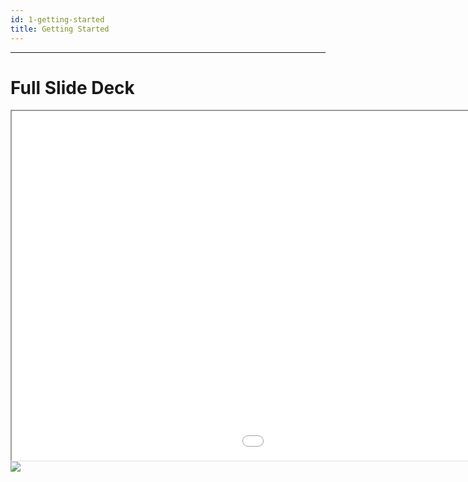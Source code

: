 ```yaml
---
id: 1-getting-started
title: Getting Started
---
```


---


<div class="iframe-section">

# Full Slide Deck

<div class="iframe-container">
  <iframe width="1425" height="559" src="//slides.com/lennyroyroy/deck/embed"></iframe>
</div>

</div>

<img src="../Users/lennyroy/the-basics/docs/static/img/html/expand-codepen.png"/>

